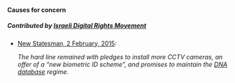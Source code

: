 #### Causes for concern

##### Contributed by [Israeli Digital Rights Movement](http://nirshman.com/)

* [New Statesman, 2 February, 2015](https://archive.today/24Qsc#selection-909.296-909.452):

  *The hard line remained with pledges to install more CCTV cameras, an offer of a
  “new biometric ID scheme”, and promises to maintain the
  [DNA database](https://en.wikipedia.org/wiki/United_Kingdom_National_DNA_Database)
  regime.*
